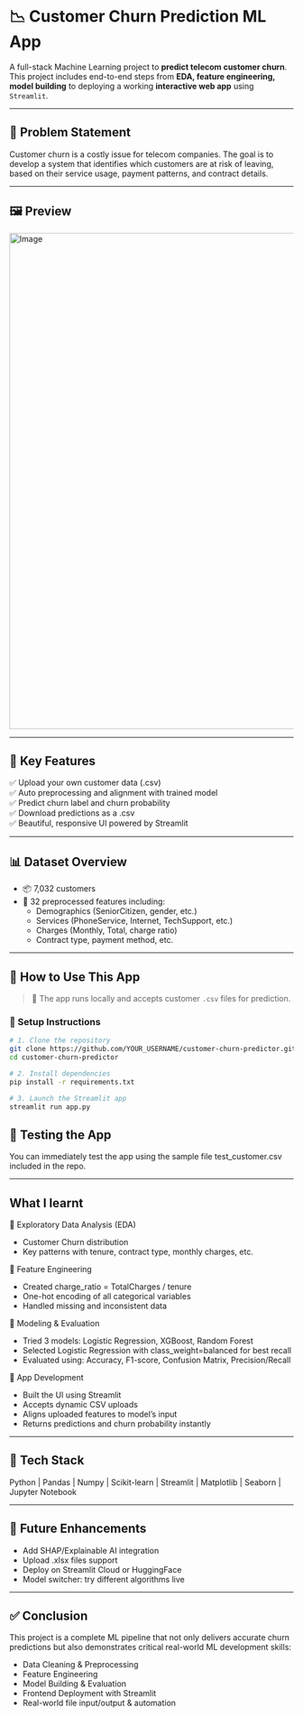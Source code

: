 # 📉 Customer Churn Prediction ML App

A full-stack Machine Learning project to **predict telecom customer churn**.  
This project includes end-to-end steps from **EDA, feature engineering, model building** to deploying a working **interactive web app** using `Streamlit`.

---

## 📌 Problem Statement

Customer churn is a costly issue for telecom companies. The goal is to develop a system that identifies which customers are at risk of leaving, based on their service usage, payment patterns, and contract details.

---

## 🖼️ Preview
<img width="1906" height="880" alt="Image" src="https://github.com/user-attachments/assets/77570846-2726-4fc2-8534-9d04ac0288a8" />

---

## 🧠 Key Features

✅ Upload your own customer data (.csv)  
✅ Auto preprocessing and alignment with trained model  
✅ Predict churn label and churn probability  
✅ Download predictions as a .csv  
✅ Beautiful, responsive UI powered by Streamlit  

---

## 📊 Dataset Overview

- 📦 7,032 customers  
- 🧮 32 preprocessed features including:
  - Demographics (SeniorCitizen, gender, etc.)
  - Services (PhoneService, Internet, TechSupport, etc.)
  - Charges (Monthly, Total, charge ratio)
  - Contract type, payment method, etc.

---

## 🧪 How to Use This App

> 🔗 The app runs locally and accepts customer `.csv` files for prediction.

### 📂 Setup Instructions

```bash
# 1. Clone the repository
git clone https://github.com/YOUR_USERNAME/customer-churn-predictor.git
cd customer-churn-predictor

# 2. Install dependencies
pip install -r requirements.txt

# 3. Launch the Streamlit app
streamlit run app.py
```


## 🧾 Testing the App
You can immediately test the app using the sample file test_customer.csv included in the repo.

---

## What I learnt
📌 Exploratory Data Analysis (EDA)
  - Customer Churn distribution
  - Key patterns with tenure, contract type, monthly charges, etc.

📌 Feature Engineering
  - Created charge_ratio = TotalCharges / tenure
  - One-hot encoding of all categorical variables
  - Handled missing and inconsistent data

📌 Modeling & Evaluation
  - Tried 3 models: Logistic Regression, XGBoost, Random Forest
  - Selected Logistic Regression with class_weight=balanced for best recall
  - Evaluated using: Accuracy, F1-score, Confusion Matrix, Precision/Recall

📌 App Development
  - Built the UI using Streamlit
  - Accepts dynamic CSV uploads
  - Aligns uploaded features to model’s input
  - Returns predictions and churn probability instantly

---

## 🧰 Tech Stack 
Python | Pandas | Numpy | Scikit-learn | Streamlit | Matplotlib | Seaborn | Jupyter Notebook

---

## 🚀 Future Enhancements
  - Add SHAP/Explainable AI integration
  - Upload .xlsx files support
  - Deploy on Streamlit Cloud or HuggingFace
  - Model switcher: try different algorithms live

---

## ✅ Conclusion 
This project is a complete ML pipeline that not only delivers accurate churn predictions but also demonstrates critical real-world ML development skills:
  - Data Cleaning & Preprocessing
  - Feature Engineering
  - Model Building & Evaluation
  - Frontend Deployment with Streamlit
  - Real-world file input/output & automation



